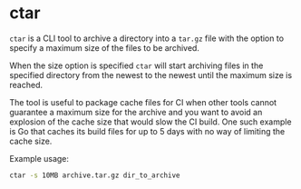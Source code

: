ctar
===

`ctar` is a CLI tool to archive a directory into a `tar.gz` file with the option to specify a maximum size of the files to be archived.

When the size option is specified `ctar` will start archiving files in the specified directory from the newest to the newest until the maximum size is reached.

The tool is useful to package cache files for CI when other tools cannot guarantee a maximum size for the archive and you want to avoid an explosion of the cache size that would slow the CI build. One such example is Go that caches its build files for up to 5 days with no way of limiting the cache size.

Example usage:

```bash
ctar -s 10MB archive.tar.gz dir_to_archive
```